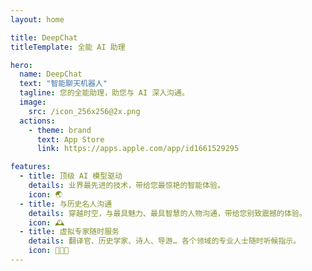 ```yaml
---
layout: home

title: DeepChat
titleTemplate: 全能 AI 助理

hero:
  name: DeepChat
  text: "智能聊天机器人"
  tagline: 您的全能助理，助您与 AI 深入沟通。
  image:
    src: /icon_256x256@2x.png
  actions:
    - theme: brand
      text: App Store
      link: https://apps.apple.com/app/id1661529295

features:
  - title: 顶级 AI 模型驱动
    details: 业界最先进的技术，带给您最惊艳的智能体验。
    icon: 🌏
  - title: 与历史名人沟通
    details: 穿越时空，与最具魅力、最具智慧的人物沟通，带给您别致震撼的体验。
    icon: 🕰️
  - title: 虚拟专家随时服务
    details: 翻译官、历史学家、诗人、导游… 各个领域的专业人士随时听候指示。
    icon: 🧑🏼‍🏫
---
```

